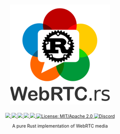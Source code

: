 <h1 align="center">
 <a href="https://webrtc.rs"><img src="./doc/webrtc.rs.png" alt="WebRTC.rs"></a>
 <br>
</h1>
<p align="center">
 <a href="https://github.com/webrtc-rs/media/actions"> 
  <img src="https://github.com/webrtc-rs/media/workflows/Cargo/badge.svg">
 </a> 
 <a href="https://codecov.io/gh/webrtc-rs/media"> 
  <img src="https://codecov.io/gh/webrtc-rs/media/branch/main/graph/badge.svg">
 </a>
 <a href="https://deps.rs/repo/github/webrtc-rs/media"> 
  <img src="https://deps.rs/repo/github/webrtc-rs/media/status.svg">
 </a>
 <a href="https://crates.io/crates/webrtc-media"> 
  <img src="https://img.shields.io/crates/v/webrtc-media.svg">
 </a>
 <a href="https://docs.rs/webrtc-media"> 
  <img src="https://docs.rs/webrtc-media/badge.svg">
 </a>
 <a href="https://doc.rust-lang.org/1.6.0/complement-project-faq.html#why-dual-mitasl2-license">
  <img src="https://img.shields.io/badge/license-MIT%2FApache--2.0-blue" alt="License: MIT/Apache 2.0">
 </a>
 <a href="https://discord.gg/4Ju8UHdXMs">
  <img src="https://img.shields.io/discord/800204819540869120?logo=discord" alt="Discord">
 </a>
</p>
<p align="center">
 A pure Rust implementation of WebRTC media
</p>
